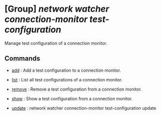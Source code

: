 # [Group] _network watcher connection-monitor test-configuration_

Manage test configuration of a connection monitor.

## Commands

- [add](/Commands/network/watcher/connection-monitor/test-configuration/_add.md)
: Add a test configuration to a connection monitor.

- [list](/Commands/network/watcher/connection-monitor/test-configuration/_list.md)
: List all test configurations of a connection monitor.

- [remove](/Commands/network/watcher/connection-monitor/test-configuration/_remove.md)
: Remove a test configuration from a connection monitor.

- [show](/Commands/network/watcher/connection-monitor/test-configuration/_show.md)
: Show a test configuration from a connection monitor.

- [update](/Commands/network/watcher/connection-monitor/test-configuration/_update.md)
: network watcher connection-monitor test-configuration update
